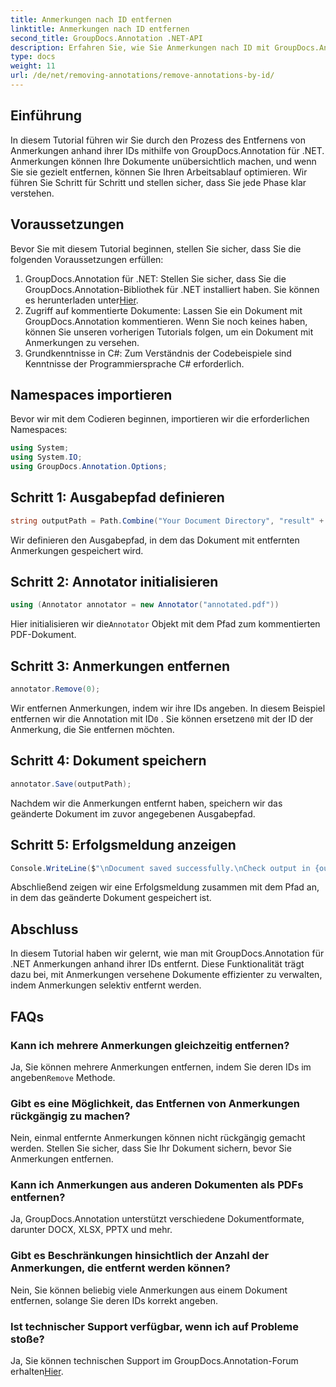 ```yaml
---
title: Anmerkungen nach ID entfernen
linktitle: Anmerkungen nach ID entfernen
second_title: GroupDocs.Annotation .NET-API
description: Erfahren Sie, wie Sie Anmerkungen nach ID mit GroupDocs.Annotation für .NET entfernen. Optimieren Sie Ihren Dokumenten-Workflow effizient.
type: docs
weight: 11
url: /de/net/removing-annotations/remove-annotations-by-id/
---
```

## Einführung
In diesem Tutorial führen wir Sie durch den Prozess des Entfernens von Anmerkungen anhand ihrer IDs mithilfe von GroupDocs.Annotation für .NET. Anmerkungen können Ihre Dokumente unübersichtlich machen, und wenn Sie sie gezielt entfernen, können Sie Ihren Arbeitsablauf optimieren. Wir führen Sie Schritt für Schritt und stellen sicher, dass Sie jede Phase klar verstehen.
## Voraussetzungen
Bevor Sie mit diesem Tutorial beginnen, stellen Sie sicher, dass Sie die folgenden Voraussetzungen erfüllen:
1.  GroupDocs.Annotation für .NET: Stellen Sie sicher, dass Sie die GroupDocs.Annotation-Bibliothek für .NET installiert haben. Sie können es herunterladen unter[Hier](https://releases.groupdocs.com/annotation/net/).
2. Zugriff auf kommentierte Dokumente: Lassen Sie ein Dokument mit GroupDocs.Annotation kommentieren. Wenn Sie noch keines haben, können Sie unseren vorherigen Tutorials folgen, um ein Dokument mit Anmerkungen zu versehen.
3. Grundkenntnisse in C#: Zum Verständnis der Codebeispiele sind Kenntnisse der Programmiersprache C# erforderlich.

## Namespaces importieren
Bevor wir mit dem Codieren beginnen, importieren wir die erforderlichen Namespaces:
```csharp
using System;
using System.IO;
using GroupDocs.Annotation.Options;
```

## Schritt 1: Ausgabepfad definieren
```csharp
string outputPath = Path.Combine("Your Document Directory", "result" + Path.GetExtension("input.pdf"));
```
Wir definieren den Ausgabepfad, in dem das Dokument mit entfernten Anmerkungen gespeichert wird.
## Schritt 2: Annotator initialisieren
```csharp
using (Annotator annotator = new Annotator("annotated.pdf"))
```
 Hier initialisieren wir die`Annotator` Objekt mit dem Pfad zum kommentierten PDF-Dokument.
## Schritt 3: Anmerkungen entfernen
```csharp
annotator.Remove(0);
```
 Wir entfernen Anmerkungen, indem wir ihre IDs angeben. In diesem Beispiel entfernen wir die Annotation mit ID`0` . Sie können ersetzen`0` mit der ID der Anmerkung, die Sie entfernen möchten.
## Schritt 4: Dokument speichern
```csharp
annotator.Save(outputPath);
```
Nachdem wir die Anmerkungen entfernt haben, speichern wir das geänderte Dokument im zuvor angegebenen Ausgabepfad.
## Schritt 5: Erfolgsmeldung anzeigen
```csharp
Console.WriteLine($"\nDocument saved successfully.\nCheck output in {outputPath}.");
```
Abschließend zeigen wir eine Erfolgsmeldung zusammen mit dem Pfad an, in dem das geänderte Dokument gespeichert ist.

## Abschluss
In diesem Tutorial haben wir gelernt, wie man mit GroupDocs.Annotation für .NET Anmerkungen anhand ihrer IDs entfernt. Diese Funktionalität trägt dazu bei, mit Anmerkungen versehene Dokumente effizienter zu verwalten, indem Anmerkungen selektiv entfernt werden.
## FAQs
### Kann ich mehrere Anmerkungen gleichzeitig entfernen?
 Ja, Sie können mehrere Anmerkungen entfernen, indem Sie deren IDs im angeben`Remove` Methode.
### Gibt es eine Möglichkeit, das Entfernen von Anmerkungen rückgängig zu machen?
Nein, einmal entfernte Anmerkungen können nicht rückgängig gemacht werden. Stellen Sie sicher, dass Sie Ihr Dokument sichern, bevor Sie Anmerkungen entfernen.
### Kann ich Anmerkungen aus anderen Dokumenten als PDFs entfernen?
Ja, GroupDocs.Annotation unterstützt verschiedene Dokumentformate, darunter DOCX, XLSX, PPTX und mehr.
### Gibt es Beschränkungen hinsichtlich der Anzahl der Anmerkungen, die entfernt werden können?
Nein, Sie können beliebig viele Anmerkungen aus einem Dokument entfernen, solange Sie deren IDs korrekt angeben.
### Ist technischer Support verfügbar, wenn ich auf Probleme stoße?
 Ja, Sie können technischen Support im GroupDocs.Annotation-Forum erhalten[Hier](https://forum.groupdocs.com/c/annotation/10).